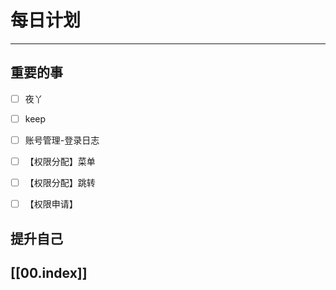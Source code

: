 
# 每日计划
---
## 重要的事

- [ ]    夜丫
- [ ]   keep
- [ ]  账号管理-登录日志
- [ ] 【权限分配】菜单
- [ ] 【权限分配】跳转
- [ ] 【权限申请】



## 提升自己

  



## [[00.index]]











